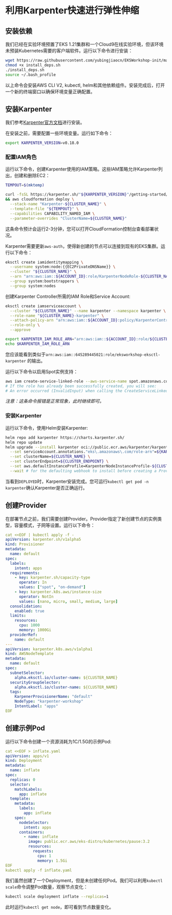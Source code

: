 # 利用Karpenter快速进行弹性伸缩

## 安装依赖

我们已经在实验环境预置了EKS 1.21集群和一个Cloud9在线实验环境，但该环境未预装Kubernetes需要的客户端软件。运行以下命令进行安装：

```bash
wget https://raw.githubusercontent.com/yubingjiaocn/EKSWorkshop-init/main/install_deps.sh
chmod +x install_deps.sh
./install_deps.sh
source ~/.bash_profile
```

以上命令会安装AWS CLI V2, kubectl, helm和其他依赖组件。安装完成后，打开一个新的终端窗口以确保环境变量正确配置。

## 安装Karpenter

我们参考[Karpenter官方文档](https://karpenter.sh/v0.14.0/getting-started/getting-started-with-eksctl/)进行安装。

在安装之前，需要配置一些环境变量。运行如下命令：

```bash
export KARPENTER_VERSION=v0.18.0
```

### 配置IAM角色

运行以下命令，创建Karpenter使用的IAM策略。这些IAM策略允许Karpenter列出，创建和删除EC2：

```bash
TEMPOUT=$(mktemp)

curl -fsSL https://karpenter.sh/"${KARPENTER_VERSION}"/getting-started/getting-started-with-eksctl/cloudformation.yaml  > $TEMPOUT \
&& aws cloudformation deploy \
  --stack-name "Karpenter-${CLUSTER_NAME}" \
  --template-file "${TEMPOUT}" \
  --capabilities CAPABILITY_NAMED_IAM \
  --parameter-overrides "ClusterName=${CLUSTER_NAME}"
```
这条命令预计会运行2-3分钟，您可以打开CloudFormation控制台查看部署状况。

Karpenter需要更新`aws-auth`，使得新创建的节点可以连接到现有的EKS集群。运行以下命令：

```bash
eksctl create iamidentitymapping \
  --username system:node:{{EC2PrivateDNSName}} \
  --cluster "${CLUSTER_NAME}" \
  --arn "arn:aws:iam::${ACCOUNT_ID}:role/KarpenterNodeRole-${CLUSTER_NAME}" \
  --group system:bootstrappers \
  --group system:nodes
```
创建Karpenter Controller所需的IAM Role和Service Account: 
```bash
eksctl create iamserviceaccount \
  --cluster "${CLUSTER_NAME}" --name karpenter --namespace karpenter \
  --role-name "${CLUSTER_NAME}-karpenter" \
  --attach-policy-arn "arn:aws:iam::${ACCOUNT_ID}:policy/KarpenterControllerPolicy-${CLUSTER_NAME}" \
  --role-only \
  --approve

export KARPENTER_IAM_ROLE_ARN="arn:aws:iam::${ACCOUNT_ID}:role/${CLUSTER_NAME}-karpenter"
echo $KARPENTER_IAM_ROLE_ARN

```

您应该能看到类似于`arn:aws:iam::645289445021:role/eksworkshop-eksctl-karpenter` 的输出。

运行以下命令以启用Spot实例支持：

```bash
aws iam create-service-linked-role --aws-service-name spot.amazonaws.com || true
# If the role has already been successfully created, you will see:
# An error occurred (InvalidInput) when calling the CreateServiceLinkedRole operation: Service role name AWSServiceRoleForEC2Spot has been taken in this account, please try a different suffix.
```

*注意：这条命令报错是正常现象，此时继续即可。*

### 安装Karpenter

运行以下命令，使用Helm安装Karpenter: 
```bash
helm repo add karpenter https://charts.karpenter.sh/
helm repo update
helm upgrade --install karpenter oci://public.ecr.aws/karpenter/karpenter --version ${KARPENTER_VERSION} --namespace karpenter --create-namespace \
  --set serviceAccount.annotations."eks\.amazonaws\.com/role-arn"=${KARPENTER_IAM_ROLE_ARN} \
  --set clusterName=${CLUSTER_NAME} \
  --set clusterEndpoint=${CLUSTER_ENDPOINT} \
  --set aws.defaultInstanceProfile=KarpenterNodeInstanceProfile-${CLUSTER_NAME} \
  --wait # for the defaulting webhook to install before creating a Provisioner
```

当看到`DEPLOYED`时，Karpenter安装完成。您可运行`kubectl get pod -n karpenter`确认Karpenter是否正确运行。

## 创建Provider

在部署节点之前，我们需要创建Provider。Provider指定了新创建节点的实例类型，容量模式，子网等设置。运行以下命令：

```yaml
cat <<EOF | kubectl apply -f -
apiVersion: karpenter.sh/v1alpha5
kind: Provisioner
metadata:
  name: default
spec:
  labels:
    intent: apps
  requirements:
    - key: karpenter.sh/capacity-type
      operator: In
      values: ["spot", "on-demand"]
    - key: karpenter.k8s.aws/instance-size
      operator: NotIn
      values: [nano, micro, small, medium, large]
  consolidation:
    enabled: true    
  limits:
    resources:
      cpu: 1000
      memory: 1000Gi
  providerRef:
    name: default
---
apiVersion: karpenter.k8s.aws/v1alpha1
kind: AWSNodeTemplate
metadata:
  name: default
spec:
  subnetSelector:
    alpha.eksctl.io/cluster-name: ${CLUSTER_NAME}
  securityGroupSelector:
    alpha.eksctl.io/cluster-name: ${CLUSTER_NAME}
  tags:
    KarpenerProvisionerName: "default"
    NodeType: "karpenter-workshop"
    IntentLabel: "apps"
EOF
```
## 创建示例Pod

运行以下命令创建一个资源消耗为1C/1.5G的示例Pod: 

```yaml
cat <<EOF > inflate.yaml
apiVersion: apps/v1
kind: Deployment
metadata:
  name: inflate
spec:
  replicas: 0
  selector:
    matchLabels:
      app: inflate
  template:
    metadata:
      labels:
        app: inflate
    spec:
      nodeSelector:
        intent: apps
      containers:
        - name: inflate
          image: public.ecr.aws/eks-distro/kubernetes/pause:3.2
          resources:
            requests:
              cpu: 1
              memory: 1.5Gi
EOF
kubectl apply -f inflate.yaml
```

我们虽然创建了一个Deployment，但是未创建任何Pod。我们可以利用`kubectl scale`命令调整Pod数量，观察节点变化：

```bash
kubectl scale deployment inflate --replicas=1
```

此时运行`kubectl get node`，即可看到节点数量变化。
